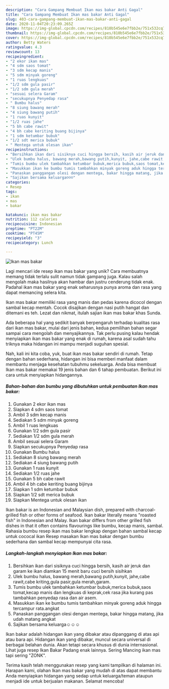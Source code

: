 ```yaml
---
description: "Cara Gampang Membuat Ikan mas bakar Anti Gagal"
title: "Cara Gampang Membuat Ikan mas bakar Anti Gagal"
slug: 403-cara-gampang-membuat-ikan-mas-bakar-anti-gagal
date: 2020-11-04T20:23:09.265Z
image: https://img-global.cpcdn.com/recipes/810b545e6e7fbb2e/751x532cq70/ikan-mas-bakar-foto-resep-utama.jpg
thumbnail: https://img-global.cpcdn.com/recipes/810b545e6e7fbb2e/751x532cq70/ikan-mas-bakar-foto-resep-utama.jpg
cover: https://img-global.cpcdn.com/recipes/810b545e6e7fbb2e/751x532cq70/ikan-mas-bakar-foto-resep-utama.jpg
author: Betty Waters
ratingvalue: 4.3
reviewcount: 13
recipeingredient:
- "2 ekor ikan mas"
- "4 sdm saos tomat"
- "3 sdm kecap manis"
- "5 sdm minyak goreng"
- "1 ruas lengkuas"
- "1/2 sdm gula pasir"
- "1/2 sdm gula merah"
- "sesuai selera Garam"
- "secukupnya Penyedap rasa"
- " Bumbu halus"
- "8 siung bawang merah"
- "4 siung bawang putih"
- "1 ruas kunyit"
- "1/2 ruas jahe"
- "5 bh cabe rawit"
- "4 bh cabe keriting buang bijinya"
- "1 sdm ketumbar bubuk"
- "1/2 sdt merica bubuk"
- " Mentega untuk olesan ikan"
recipeinstructions:
- "Bersihkan ikan dari sisiknya cuci hingga bersih, kasih air jeruk dan garam ke ikan diamkan 15 menit baru cuci bersih sisihkan"
- "Ulek bumbu halus, bawang merah,bawang putih,kunyit, jahe,cabe rawit,cabe kriting,gula pasir,gula merah,garam."
- "Tumis bumbu ulek tambahkan ketumbar bubuk,merica bubuk,saos tomat,kecap manis dan lengkuas di keprak,cek rasa jika kurang pas tambahkan penyedap rasa dan air asem."
- "Masukkan ikan ke bumbu tumis tambahkan minyak goreng aduk hingga tercampur rata.angkat"
- "Panaskan panggangan olesi dengan mentega, bakar hingga matang, jika udah matang angkat"
- "Sajikan bersama keluarga☺☺☺"
categories:
- Resep
tags:
- ikan
- mas
- bakar

katakunci: ikan mas bakar 
nutrition: 112 calories
recipecuisine: Indonesian
preptime: "PT22M"
cooktime: "PT45M"
recipeyield: "3"
recipecategory: Lunch

---
```



![Ikan mas bakar](https://img-global.cpcdn.com/recipes/810b545e6e7fbb2e/751x532cq70/ikan-mas-bakar-foto-resep-utama.jpg)

Lagi mencari ide resep ikan mas bakar yang unik? Cara membuatnya memang tidak terlalu sulit namun tidak gampang juga. Kalau salah mengolah maka hasilnya akan hambar dan justru cenderung tidak enak. Padahal ikan mas bakar yang enak seharusnya punya aroma dan rasa yang dapat memancing selera kita.

Ikan mas bakar memiliki rasa yang manis dan pedas karena dicocol dengan sambal kecap mentah. Cocok disajikan dengan nasi putih hangat dan ditemani es teh. Lezat dan nikmat, itulah sajian ikan mas bakar khas Sunda.

Ada beberapa hal yang sedikit banyak berpengaruh terhadap kualitas rasa dari ikan mas bakar, mulai dari jenis bahan, kedua pemilihan bahan segar sampai cara mengolah dan menyajikannya. Tak perlu pusing kalau hendak menyiapkan ikan mas bakar yang enak di rumah, karena asal sudah tahu triknya maka hidangan ini mampu menjadi suguhan spesial.


Nah, kali ini kita coba, yuk, buat ikan mas bakar sendiri di rumah. Tetap dengan bahan sederhana, hidangan ini bisa memberi manfaat dalam membantu menjaga kesehatan tubuhmu sekeluarga. Anda bisa membuat Ikan mas bakar memakai 19 jenis bahan dan 6 tahap pembuatan. Berikut ini cara untuk menyiapkan hidangannya.

<!--inarticleads1-->

##### Bahan-bahan dan bumbu yang dibutuhkan untuk pembuatan Ikan mas bakar:

1. Gunakan 2 ekor ikan mas
1. Siapkan 4 sdm saos tomat
1. Ambil 3 sdm kecap manis
1. Sediakan 5 sdm minyak goreng
1. Ambil 1 ruas lengkuas
1. Gunakan 1/2 sdm gula pasir
1. Sediakan 1/2 sdm gula merah
1. Ambil sesuai selera Garam
1. Siapkan secukupnya Penyedap rasa
1. Gunakan  Bumbu halus
1. Sediakan 8 siung bawang merah
1. Sediakan 4 siung bawang putih
1. Gunakan 1 ruas kunyit
1. Sediakan 1/2 ruas jahe
1. Gunakan 5 bh cabe rawit
1. Ambil 4 bh cabe keriting buang bijinya
1. Siapkan 1 sdm ketumbar bubuk
1. Siapkan 1/2 sdt merica bubuk
1. Siapkan  Mentega untuk olesan ikan


Ikan bakar is an Indonesian and Malaysian dish, prepared with charcoal-grilled fish or other forms of seafood. Ikan bakar literally means &#34;roasted fish&#34; in Indonesian and Malay. Ikan bakar differs from other grilled fish dishes in that it often contains flavourings like bumbu, kecap manis, sambal. Rahasia bumbu resep ikan mas bakar lengkap dengan bahan sambal kecap untuk cococal ikan Resep masakan Ikan mas bakar dengan bumbu sederhana dan sambal kecap mempunyai cita rasa. 

<!--inarticleads2-->

##### Langkah-langkah menyiapkan Ikan mas bakar:

1. Bersihkan ikan dari sisiknya cuci hingga bersih, kasih air jeruk dan garam ke ikan diamkan 15 menit baru cuci bersih sisihkan
1. Ulek bumbu halus, bawang merah,bawang putih,kunyit, jahe,cabe rawit,cabe kriting,gula pasir,gula merah,garam.
1. Tumis bumbu ulek tambahkan ketumbar bubuk,merica bubuk,saos tomat,kecap manis dan lengkuas di keprak,cek rasa jika kurang pas tambahkan penyedap rasa dan air asem.
1. Masukkan ikan ke bumbu tumis tambahkan minyak goreng aduk hingga tercampur rata.angkat
1. Panaskan panggangan olesi dengan mentega, bakar hingga matang, jika udah matang angkat
1. Sajikan bersama keluarga☺☺☺


Ikan bakar adalah hidangan ikan yang dibakar atau dipanggang di atas api atau bara api. Hidangan ikan yang dibakar, muncul secara universal di berbagai belahan dunia. Akan tetapi secara khusus di dunia internasional. Lihat juga resep Ikan Bakar Padang enak lainnya. Sering Mancing ikan mas tapi sering &#34;ZONK&#34;. 

Terima kasih telah menggunakan resep yang kami tampilkan di halaman ini. Harapan kami, olahan Ikan mas bakar yang mudah di atas dapat membantu Anda menyiapkan hidangan yang sedap untuk keluarga/teman ataupun menjadi ide untuk berjualan makanan. Selamat mencoba!
